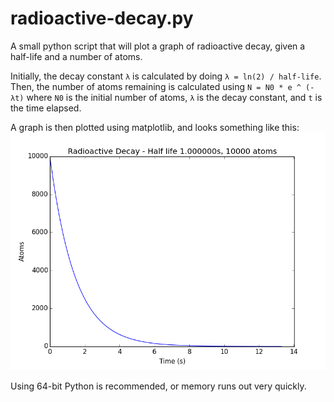 # radioactive-decay.py

A small python script that will plot a graph of radioactive decay, given a half-life and a number of atoms.

Initially, the decay constant `λ` is calculated by doing `λ = ln(2) / half-life`. Then, the number of atoms remaining is calculated using `N = N0 * e ^ (-λt)` where `N0` is the initial number of atoms, `λ` is the decay constant, and `t` is the time elapsed.

A graph is then plotted using matplotlib, and looks something like this:
![graph](figure_1.png)

Using 64-bit Python is recommended, or memory runs out very quickly.